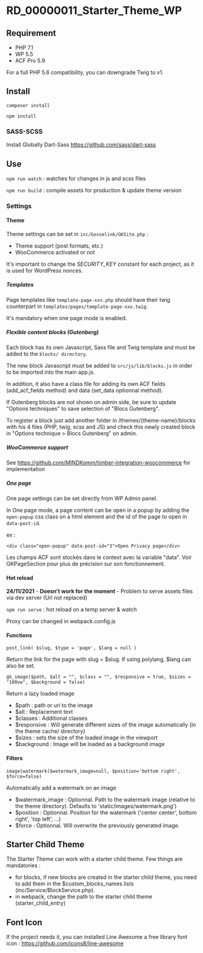 # RD_00000011_Starter_Theme_WP

## Requirement

* PHP 7.1
* WP 5.5
* ACF Pro 5.9

For a full PHP 5.6 compatibility, you can downgrade Twig to v1.

## Install

`composer install`

`npm install`

### SASS-SCSS

Install Globally Dart-Sass
https://github.com/sass/dart-sass

## Use

`npm run watch` : watches for changes in js and scss files

`npm run build` : compile assets for production & update theme version

### Settings

#### Theme

Theme settings can be set in `inc/Gosselink/GKSite.php` : 

* Theme support (post formats, etc.)
* WooCommerce activated or not

It's important to change the *SECURITY_KEY* constant for each project, as it is used for WordPress nonces.

##### Templates

Page templates like `template-page-xxx.php` should have their twig counterpart in `templates/pages/template-page-xxx.twig`.

It's mandatory when one page mode is enabled. 

##### Flexible content blocks (Gutenberg)

Each block has its own Javascript, Sass file and Twig template and must be added to the `blocks/ directory`.

The new block Javascript must be added to `src/js/lib/blocks.js` in order to be imported into the main app.js.

In addition, it also have a class file for adding its own ACF fields (add_acf_fields method) and data (set_data optionnal method).

If Gutenberg blocks are not shown on admin side, be sure to update "Options techniques" to save selection of "Blocs Gutenberg".

To register a block just add another folder in /themes/{theme-name}/blocks with his 4 files (PHP, twig, scss and JS) and check this newly created block in "Options technique > Blocs Gutenberg" on admin.

##### WooCommerce support

See https://github.com/MINDKomm/timber-integration-woocommerce for implementation

##### One page

One page settings can be set directly from WP Admin panel.

In One page mode, a page content can be open in a popup by adding the `open-popup` css class on a html element and the id of the page to open in `data-post-id`.

ex :
```
<div class="open-popup" data-post-id="3">Open Privacy page</div>
```

Les champs ACF sont stockés dans le context avec la variable "data". Voir GKPageSection pour plus de précision sur son fonctionnement.

#### Hot reload

**24/11/2021** - **Doesn't work for the moment** - Problem to serve assets files via dev server (Url not replaced)

`npm run serve` : hot reload on a temp server & watch 

Proxy can be changed in webpack.config.js


#### Functions

`post_link( $slug, $type = 'page', $lang = null )` 

Return the link for the page with slug = $slug.
If using polylang, $lang can also be set.

`gk_image($path, $alt = "", $class = "", $responsive = true, $sizes = "100vw", $background = false)` 

Return a lazy loaded image
    
  - $path : path or uri to the image
  - $alt : Replacement text
  - $classes : Additional classes
  - $responsive : Will generate different sizes of the image automatically (in the theme cache/ directory)
  - $sizes : sets the size of the loaded image in the viewport
  - $background : Image will be loaded as a background image

#### Filters

`image|watermark($watermark_image=null, $position='bottom right', $force=false)`

Automatically add a watermark on an image
    
  - $watermark_image : Optionnal. Path to the watermark image (relative to the theme directory). Defaults to 'static/images/watermark.png')
  - $position : Optionnal. Position for the watermark ('center center', bottom right', 'top left', ...)
  - $force : Optionnal. Will overwrite the previously generated image.

## Starter Child Theme

The Starter Theme can work with a starter child theme.
Few things are mandatories :
- for blocks, if new blocks are created in the starter child theme, you need to add them in the  $custom_blocks_names lists (inc/Service/BlockService.php).
- in webpack, change the path to the starter child theme (starter_child_entry)

## Font Icon

If the project needs it, you can installed Line Awesome a free library font icon :
https://github.com/icons8/line-awesome